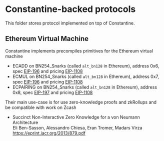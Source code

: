 # Constantine-backed protocols

This folder stores protocol implemented on top of Constantine.

## Ethereum Virtual Machine

Constantine implements precompiles primitives for the Ethereum virtual machine

- ECADD on BN254_Snarks (called `alt_bn128` in Ethereum), address 0x6, spec [EIP-196](https://eips.ethereum.org/EIPS/eip-196) and pricing [EIP-1108](https://eips.ethereum.org/EIPS/eip-1108)
- ECMUL on BN254_Snarks (called `alt_bn128` in Ethereum), address 0x7, spec [EIP-196](https://eips.ethereum.org/EIPS/eip-196) and pricing [EIP-1108](https://eips.ethereum.org/EIPS/eip-1108)
- ECPAIRING on BN254_Snarks (called `alt_bn128` in Ethereum), address 0x8, spec [EIP-197](https://eips.ethereum.org/EIPS/eip-197) and pricing [EIP-1108](https://eips.ethereum.org/EIPS/eip-1108)

Their main use-case is for use zero-knowledge proofs and zkRollups and be compatible with work on Zcash

- Succinct Non-Interactive Zero Knowledge
for a von Neumann Architecture\
  Eli Ben-Sasson, Alessandro Chiesa, Eran Tromer, Madars Virza\
  https://eprint.iacr.org/2013/879.pdf

